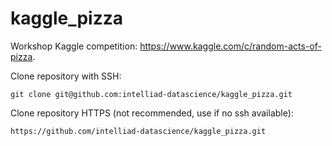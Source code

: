 kaggle_pizza
============

Workshop Kaggle competition: https://www.kaggle.com/c/random-acts-of-pizza.

Clone repository with SSH:
```
git clone git@github.com:intelliad-datascience/kaggle_pizza.git
```

Clone repository HTTPS (not recommended, use if no ssh available):
```
https://github.com/intelliad-datascience/kaggle_pizza.git
```
